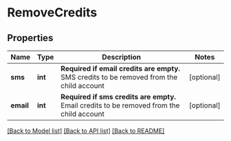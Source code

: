 # RemoveCredits

## Properties
Name | Type | Description | Notes
------------ | ------------- | ------------- | -------------
**sms** | **int** | **Required if email credits are empty.** SMS credits to be removed from the child account  | [optional] 
**email** | **int** | **Required if sms credits are empty.** Email credits to be removed from the child account  | [optional] 

[[Back to Model list]](../README.md#documentation-for-models) [[Back to API list]](../README.md#documentation-for-api-endpoints) [[Back to README]](../README.md)

